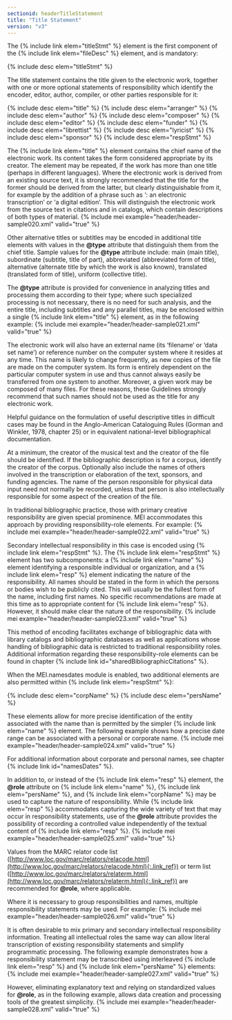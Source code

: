 ```yaml
---
sectionid: headerTitleStatement
title: "Title Statement"
version: "v3"
---
```


The {% include link elem="titleStmt" %} element is the first component of the {% include link elem="fileDesc" %} element, and is mandatory:

  
{% include desc elem="titleStmt" %} 
 

The title statement contains the title given to the electronic work, together with one or more optional statements of responsibility which identify the encoder, editor, author, compiler, or other parties responsible for it:

  
{% include desc elem="title" %} 
{% include desc elem="arranger" %} 
{% include desc elem="author" %} 
{% include desc elem="composer" %} 
{% include desc elem="editor" %} 
{% include desc elem="funder" %} 
{% include desc elem="librettist" %} 
{% include desc elem="lyricist" %} 
{% include desc elem="sponsor" %} 
{% include desc elem="respStmt" %} 
 

The {% include link elem="title" %} element contains the chief name of the electronic work. Its content takes the form considered appropriate by its creator. The element may be repeated, if the work has more than one title (perhaps in different languages). Where the electronic work is derived from an existing source text, it is strongly recommended that the title for the former should be derived from the latter, but clearly distinguishable from it, for example by the addition of a phrase such as ‘: an electronic transcription’ or ‘a digital edition’. This will distinguish the electronic work from the source text in citations and in catalogs, which contain descriptions of both types of material.
{% include mei example="header/header-sample020.xml" valid="true" %}
    
Other alternative titles or subtitles may be encoded in additional title elements with values in the **@type** attribute that distinguish them from the chief title. Sample values for the **@type** attribute include: main (main title), subordinate (subtitle, title of part), abbreviated (abbreviated form of title), alternative (alternate title by which the work is also known), translated (translated form of title), uniform (collective title).

The **@type** attribute is provided for convenience in analyzing titles and processing them according to their type; where such specialized processing is not necessary, there is no need for such analysis, and the entire title, including subtitles and any parallel titles, may be enclosed within a single {% include link elem="title" %} element, as in the following example:
{% include mei example="header/header-sample021.xml" valid="true" %}
    
The electronic work will also have an external name (its ‘filename’ or ‘data set name’) or reference number on the computer system where it resides at any time. This name is likely to change frequently, as new copies of the file are made on the computer system. Its form is entirely dependent on the particular computer system in use and thus cannot always easily be transferred from one system to another. Moreover, a given work may be composed of many files. For these reasons, these Guidelines strongly recommend that such names should not be used as the title for any electronic work.

Helpful guidance on the formulation of useful descriptive titles in difficult cases may be found in the Anglo-American Cataloguing Rules (Gorman and Winkler, 1978, chapter 25) or in equivalent national-level bibliographical documentation.

At a minimum, the creator of the musical text and the creator of the file should be identified. If the bibliographic description is for a corpus, identify the creator of the corpus. Optionally also include the names of others involved in the transcription or elaboration of the text, sponsors, and funding agencies. The name of the person responsible for physical data input need not normally be recorded, unless that person is also intellectually responsible for some aspect of the creation of the file.

In traditional bibliographic practice, those with primary creative responsibility are given special prominence. MEI accommodates this approach by providing responsibility-role elements. For example:
{% include mei example="header/header-sample022.xml" valid="true" %}
    
Secondary intellectual responsibility in this case is encoded using {% include link elem="respStmt" %}. The {% include link elem="respStmt" %} element has two subcomponents: a {% include link elem="name" %} element identifying a responsible individual or organization, and a {% include link elem="resp" %} element indicating the nature of the responsibility. All names should be stated in the form in which the persons or bodies wish to be publicly cited. This will usually be the fullest form of the name, including first names. No specific recommendations are made at this time as to appropriate content for {% include link elem="resp" %}. However, it should make clear the nature of the responsibility.
{% include mei example="header/header-sample023.xml" valid="true" %}
    
This method of encoding facilitates exchange of bibliographic data with library catalogs and bibliographic databases as well as applications whose handling of bibliographic data is restricted to traditional responsibility roles. Additional information regarding these responsibility-role elements can be found in chapter {% include link id="sharedBibliographicCitations" %}.

When the MEI.namesdates module is enabled, two additional elements are also permitted within {% include link elem="respStmt" %}:

  
{% include desc elem="corpName" %} 
{% include desc elem="persName" %} 
 

These elements allow for more precise identification of the entity associated with the name than is permitted by the simpler {% include link elem="name" %} element. The following example shows how a precise date range can be associated with a personal or corporate name.
{% include mei example="header/header-sample024.xml" valid="true" %}
    
For additional information about corporate and personal names, see chapter {% include link id="namesDates" %}.

In addition to, or instead of the {% include link elem="resp" %} element, the **@role** attribute on {% include link elem="name" %}, {% include link elem="persName" %}, and {% include link elem="corpName" %} may be used to capture the nature of responsibility. While {% include link elem="resp" %} accommodates capturing the wide variety of text that may occur in responsibility statements, use of the **@role** attribute provides the possibility of recording a controlled value independently of the textual content of {% include link elem="resp" %}.
{% include mei example="header/header-sample025.xml" valid="true" %}
    
Values from the MARC relator code list ([http://www.loc.gov/marc/relators/relacode.html](http://www.loc.gov/marc/relators/relacode.html){:.link_ref}) or term list ([http://www.loc.gov/marc/relators/relaterm.html](http://www.loc.gov/marc/relators/relaterm.html){:.link_ref}) are recommended for **@role**, where applicable.

Where it is necessary to group responsibilities and names, multiple responsibility statements may be used. For example:
{% include mei example="header/header-sample026.xml" valid="true" %}
    
It is often desirable to mix primary and secondary intellectual responsibility information. Treating all intellectual roles the same way can allow literal transcription of existing responsibility statements and simplify programmatic processing. The following example demonstrates how a responsibility statement may be transcribed using interleaved {% include link elem="resp" %} and {% include link elem="persName" %} elements:
{% include mei example="header/header-sample027.xml" valid="true" %}
    
However, eliminating explanatory text and relying on standardized values for **@role**, as in the following example, allows data creation and processing tools of the greatest simplicity.
{% include mei example="header/header-sample028.xml" valid="true" %}
    